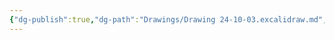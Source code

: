 ```yaml
---
{"dg-publish":true,"dg-path":"Drawings/Drawing 24-10-03.excalidraw.md","permalink":"/Drawings/Drawing 24-10-03.excalidraw/","tags":["excalidraw"]}
---
```

<style> .container {font-family: sans-serif; text-align: center;} .button-wrapper button {z-index: 1;height: 40px; width: 100px; margin: 10px;padding: 5px;} .excalidraw .App-menu_top .buttonList { display: flex;} .excalidraw-wrapper { height: 800px; margin: 50px; position: relative;} :root[dir="ltr"] .excalidraw .layer-ui__wrapper .zen-mode-transition.App-menu_bottom--transition-left {transform: none;} </style><script src="https://cdn.jsdelivr.net/npm/react@17/umd/react.production.min.js"></script><script src="https://cdn.jsdelivr.net/npm/react-dom@17/umd/react-dom.production.min.js"></script><script type="text/javascript" src="https://cdn.jsdelivr.net/npm/@excalidraw/excalidraw@0/dist/excalidraw.production.min.js"></script><div id="Drawing_24-10-03excalidraw.md"></div><script>(function(){const InitialData={"type":"excalidraw","version":2,"source":"https://github.com/zsviczian/obsidian-excalidraw-plugin/releases/tag/2.1.4","elements":[{"id":"tsbU4JjzV0zAovpo0XUmx","type":"rectangle","x":-300.5,"y":-296.01221228380274,"width":160,"height":398.55127478380274,"angle":0,"strokeColor":"#1e1e1e","backgroundColor":"transparent","fillStyle":"solid","strokeWidth":2,"strokeStyle":"solid","roughness":1,"opacity":100,"groupIds":[],"frameId":null,"roundness":{"type":3},"seed":614879311,"version":537,"versionNonce":2030189025,"isDeleted":false,"boundElements":[{"type":"text","id":"D3i0NGfr"},{"id":"QOGCczoDDE1Xu5tZP_xna","type":"arrow"},{"id":"cG85MQe3Y3ttZ_SZOVG8a","type":"arrow"}],"updated":1727973911592,"link":null,"locked":false},{"id":"D3i0NGfr","type":"text","x":-255.65625,"y":-108.73657489190137,"width":70.3125,"height":24,"angle":0,"strokeColor":"#1e1e1e","backgroundColor":"transparent","fillStyle":"solid","strokeWidth":2,"strokeStyle":"solid","roughness":1,"opacity":100,"groupIds":[],"frameId":null,"roundness":null,"seed":829195329,"version":427,"versionNonce":985632943,"isDeleted":false,"boundElements":null,"updated":1727973911592,"link":null,"locked":false,"text":"CLIENT","rawText":"CLIENT","fontSize":20,"fontFamily":3,"textAlign":"center","verticalAlign":"middle","containerId":"tsbU4JjzV0zAovpo0XUmx","originalText":"CLIENT","lineHeight":1.2},{"id":"aVDp5GIhMuioMDJlNzUJO","type":"rectangle","x":308,"y":-301.3051552003301,"width":160,"height":403.8442177003301,"angle":0,"strokeColor":"#1e1e1e","backgroundColor":"transparent","fillStyle":"solid","strokeWidth":2,"strokeStyle":"solid","roughness":1,"opacity":100,"groupIds":[],"frameId":null,"roundness":{"type":3},"seed":659194689,"version":690,"versionNonce":2135053761,"isDeleted":false,"boundElements":[{"type":"text","id":"qVztatv5"},{"id":"9L55SCvoOTJGFC4_BTO0x","type":"arrow"},{"id":"K4Vm7-_ygRktfBYLrkC4A","type":"arrow"},{"id":"QOGCczoDDE1Xu5tZP_xna","type":"arrow"},{"id":"cG85MQe3Y3ttZ_SZOVG8a","type":"arrow"}],"updated":1727973911592,"link":null,"locked":false},{"id":"qVztatv5","type":"text","x":335.265625,"y":-111.38304635016505,"width":105.46875,"height":24,"angle":0,"strokeColor":"#1e1e1e","backgroundColor":"transparent","fillStyle":"solid","strokeWidth":2,"strokeStyle":"solid","roughness":1,"opacity":100,"groupIds":[],"frameId":null,"roundness":null,"seed":1148875553,"version":627,"versionNonce":1292346063,"isDeleted":false,"boundElements":null,"updated":1727973911592,"link":null,"locked":false,"text":"WEBSERVER","rawText":"WEBSERVER","fontSize":20,"fontFamily":3,"textAlign":"center","verticalAlign":"middle","containerId":"aVDp5GIhMuioMDJlNzUJO","originalText":"WEBSERVER","lineHeight":1.2},{"type":"arrow","version":2014,"versionNonce":1263694948,"isDeleted":false,"id":"QOGCczoDDE1Xu5tZP_xna","fillStyle":"solid","strokeWidth":2,"strokeStyle":"solid","roughness":1,"opacity":100,"angle":0,"x":-135.35352854173607,"y":-259.7322531710053,"strokeColor":"#1e1e1e","backgroundColor":"transparent","width":439.48724725718023,"height":5.684341886080802e-14,"seed":831979873,"groupIds":[],"frameId":null,"roundness":{"type":2},"boundElements":[{"type":"text","id":"lNnmPEZ5"}],"updated":1728135868984,"link":null,"locked":false,"startBinding":{"elementId":"tsbU4JjzV0zAovpo0XUmx","gap":5.146471458263932,"focus":-0.8179408201241973},"endBinding":{"elementId":"aVDp5GIhMuioMDJlNzUJO","gap":3.866281284555839,"focus":0.7941141647833438},"lastCommittedPoint":null,"startArrowhead":null,"endArrowhead":"arrow","points":[[0,0],[439.48724725718023,-5.684341886080802e-14]]},{"id":"lNnmPEZ5","type":"text","x":-56.625,"y":39.791807375412965,"width":281.25,"height":24,"angle":0,"strokeColor":"#1e1e1e","backgroundColor":"transparent","fillStyle":"solid","strokeWidth":2,"strokeStyle":"solid","roughness":1,"opacity":100,"groupIds":[],"frameId":null,"roundness":null,"seed":1758604609,"version":78,"versionNonce":482898159,"isDeleted":false,"boundElements":null,"updated":1727973911593,"link":null,"locked":false,"text":"cal.olillin.com/c/{hash}","rawText":"cal.olillin.com/c/{hash}","fontSize":20,"fontFamily":3,"textAlign":"center","verticalAlign":"middle","containerId":"QOGCczoDDE1Xu5tZP_xna","originalText":"cal.olillin.com/c/{hash}","lineHeight":1.2},{"id":"7MdneQg8mNZTl31k6iAOS","type":"rectangle","x":803.549409506011,"y":-301.3051552003301,"width":160,"height":117.01105181963925,"angle":0,"strokeColor":"#1e1e1e","backgroundColor":"transparent","fillStyle":"solid","strokeWidth":2,"strokeStyle":"solid","roughness":1,"opacity":100,"groupIds":[],"frameId":null,"roundness":{"type":3},"seed":1480562511,"version":886,"versionNonce":1018806625,"isDeleted":false,"boundElements":[{"id":"9L55SCvoOTJGFC4_BTO0x","type":"arrow"},{"type":"text","id":"JCbnLQNI"}],"updated":1727973911593,"link":null,"locked":false},{"id":"JCbnLQNI","type":"text","x":871.830659506011,"y":-254.79962929051047,"width":23.4375,"height":24,"angle":0,"strokeColor":"#1e1e1e","backgroundColor":"transparent","fillStyle":"solid","strokeWidth":2,"strokeStyle":"solid","roughness":1,"opacity":100,"groupIds":[],"frameId":null,"roundness":null,"seed":1443747183,"version":865,"versionNonce":1439056175,"isDeleted":false,"boundElements":null,"updated":1727973911593,"link":null,"locked":false,"text":"DB","rawText":"DB","fontSize":20,"fontFamily":3,"textAlign":"center","verticalAlign":"middle","containerId":"7MdneQg8mNZTl31k6iAOS","originalText":"DB","lineHeight":1.2},{"type":"arrow","version":587,"versionNonce":1678975588,"isDeleted":false,"id":"9L55SCvoOTJGFC4_BTO0x","fillStyle":"solid","strokeWidth":2,"strokeStyle":"solid","roughness":1,"opacity":100,"angle":0,"x":469.9410488174092,"y":-236.01831914116315,"strokeColor":"#1e1e1e","backgroundColor":"transparent","width":327.9512819726318,"height":2.1947790170409007,"seed":1906326785,"groupIds":[],"frameId":null,"roundness":{"type":2},"boundElements":[{"type":"text","id":"DwP3fzkh"}],"updated":1728135868985,"link":null,"locked":false,"startBinding":{"elementId":"aVDp5GIhMuioMDJlNzUJO","gap":1.9410488174091824,"focus":-0.6775923554763869},"endBinding":{"elementId":"7MdneQg8mNZTl31k6iAOS","gap":5.657078715969988,"focus":-0.16174105117274234},"lastCommittedPoint":null,"startArrowhead":"arrow","endArrowhead":"arrow","points":[[0,0],[327.9512819726318,2.1947790170409007]]},{"id":"DwP3fzkh","type":"text","x":528.4479398037251,"y":-258.9209296326427,"width":210.9375,"height":48,"angle":0,"strokeColor":"#1e1e1e","backgroundColor":"transparent","fillStyle":"solid","strokeWidth":2,"strokeStyle":"solid","roughness":1,"opacity":100,"groupIds":[],"frameId":null,"roundness":null,"seed":1091924513,"version":65,"versionNonce":618939215,"isDeleted":false,"boundElements":null,"updated":1727973911593,"link":null,"locked":false,"text":"Get calendar entry\nfor {hash}","rawText":"Get calendar entry for {hash}","fontSize":20,"fontFamily":3,"textAlign":"center","verticalAlign":"middle","containerId":"9L55SCvoOTJGFC4_BTO0x","originalText":"Get calendar entry for {hash}","lineHeight":1.2},{"id":"jrWg-s-F0ORQ8tqtA-Rlo","type":"rectangle","x":803.549409506011,"y":-140.02640292581208,"width":160,"height":100.42434982319969,"angle":0,"strokeColor":"#1e1e1e","backgroundColor":"transparent","fillStyle":"solid","strokeWidth":2,"strokeStyle":"solid","roughness":1,"opacity":100,"groupIds":[],"frameId":null,"roundness":{"type":3},"seed":926248559,"version":1065,"versionNonce":1434769249,"isDeleted":false,"boundElements":[{"type":"text","id":"eGi29rAR"},{"id":"9L55SCvoOTJGFC4_BTO0x","type":"arrow"},{"id":"K4Vm7-_ygRktfBYLrkC4A","type":"arrow"}],"updated":1727973917912,"link":null,"locked":false},{"id":"eGi29rAR","type":"text","x":836.674409506011,"y":-113.81422801421223,"width":93.75,"height":48,"angle":0,"strokeColor":"#1e1e1e","backgroundColor":"transparent","fillStyle":"solid","strokeWidth":2,"strokeStyle":"solid","roughness":1,"opacity":100,"groupIds":[],"frameId":null,"roundness":null,"seed":2047049985,"version":1089,"versionNonce":1651323681,"isDeleted":false,"boundElements":null,"updated":1727973917912,"link":null,"locked":false,"text":"CALENDAR\nHOST","rawText":"CALENDAR HOST","fontSize":20,"fontFamily":3,"textAlign":"center","verticalAlign":"middle","containerId":"jrWg-s-F0ORQ8tqtA-Rlo","originalText":"CALENDAR HOST","lineHeight":1.2},{"id":"asbBSrp2AIR1gxMb1gIFN","type":"rectangle","x":325.9768416429557,"y":-209.53130893470905,"width":120.4218175587813,"height":58,"angle":0,"strokeColor":"#1e1e1e","backgroundColor":"transparent","fillStyle":"solid","strokeWidth":2,"strokeStyle":"solid","roughness":1,"opacity":100,"groupIds":[],"frameId":null,"roundness":{"type":3},"seed":994773409,"version":80,"versionNonce":2116112641,"isDeleted":false,"boundElements":[{"type":"text","id":"BYp6TlDm"}],"updated":1727973911593,"link":null,"locked":false},{"id":"BYp6TlDm","type":"text","x":345.17212542234637,"y":-204.53130893470905,"width":82.03125,"height":48,"angle":0,"strokeColor":"#1e1e1e","backgroundColor":"transparent","fillStyle":"solid","strokeWidth":2,"strokeStyle":"solid","roughness":1,"opacity":100,"groupIds":[],"frameId":null,"roundness":null,"seed":1734028673,"version":63,"versionNonce":1813576591,"isDeleted":false,"boundElements":null,"updated":1727973911593,"link":null,"locked":false,"text":"Extract\ncal URL","rawText":"Extract  cal URL","fontSize":20,"fontFamily":3,"textAlign":"center","verticalAlign":"middle","containerId":"asbBSrp2AIR1gxMb1gIFN","originalText":"Extract  cal URL","lineHeight":1.2},{"type":"arrow","version":309,"versionNonce":644929892,"isDeleted":false,"id":"K4Vm7-_ygRktfBYLrkC4A","fillStyle":"solid","strokeWidth":2,"strokeStyle":"solid","roughness":1,"opacity":100,"angle":0,"x":471.905862595882,"y":-98.03249889327375,"strokeColor":"#1e1e1e","backgroundColor":"transparent","width":329.11399653200897,"height":0,"seed":907876335,"groupIds":[],"frameId":null,"roundness":{"type":2},"boundElements":[{"type":"text","id":"fZLDQYge"}],"updated":1728135868986,"link":null,"locked":false,"startBinding":{"elementId":"aVDp5GIhMuioMDJlNzUJO","gap":3.905862595882013,"focus":0.006688457567038665},"endBinding":{"elementId":"jrWg-s-F0ORQ8tqtA-Rlo","gap":2.529550378120007,"focus":0.16367088048924494},"lastCommittedPoint":null,"startArrowhead":"arrow","endArrowhead":"arrow","points":[[0,0],[329.11399653200897,0]]},{"id":"fZLDQYge","type":"text","x":566.7349327917835,"y":-103.45587072054866,"width":140.625,"height":24,"angle":0,"strokeColor":"#1e1e1e","backgroundColor":"transparent","fillStyle":"solid","strokeWidth":2,"strokeStyle":"solid","roughness":1,"opacity":100,"groupIds":[],"frameId":null,"roundness":null,"seed":1633229857,"version":37,"versionNonce":1111596769,"isDeleted":false,"boundElements":null,"updated":1727973917912,"link":null,"locked":false,"text":"Get cal file","rawText":"Get cal file","fontSize":20,"fontFamily":3,"textAlign":"center","verticalAlign":"middle","containerId":"K4Vm7-_ygRktfBYLrkC4A","originalText":"Get cal file","lineHeight":1.2},{"id":"B1cD2JfHqHcVDDRqML5Z0","type":"rectangle","x":327.8540942355048,"y":-61.48602863341,"width":120.4218175587813,"height":58,"angle":0,"strokeColor":"#1e1e1e","backgroundColor":"transparent","fillStyle":"solid","strokeWidth":2,"strokeStyle":"solid","roughness":1,"opacity":100,"groupIds":[],"frameId":null,"roundness":{"type":3},"seed":1682798479,"version":109,"versionNonce":204457153,"isDeleted":false,"boundElements":[{"type":"text","id":"o3Yk7ino"}],"updated":1727973911593,"link":null,"locked":false},{"id":"o3Yk7ino","type":"text","x":341.19000301489547,"y":-56.48602863341,"width":93.75,"height":48,"angle":0,"strokeColor":"#1e1e1e","backgroundColor":"transparent","fillStyle":"solid","strokeWidth":2,"strokeStyle":"solid","roughness":1,"opacity":100,"groupIds":[],"frameId":null,"roundness":null,"seed":1434922753,"version":127,"versionNonce":1663869903,"isDeleted":false,"boundElements":null,"updated":1727973911593,"link":null,"locked":false,"text":"Apply\npipeline","rawText":"Apply pipeline","fontSize":20,"fontFamily":3,"textAlign":"center","verticalAlign":"middle","containerId":"B1cD2JfHqHcVDDRqML5Z0","originalText":"Apply pipeline","lineHeight":1.2},{"type":"arrow","version":70,"versionNonce":2139335524,"isDeleted":false,"id":"cG85MQe3Y3ttZ_SZOVG8a","fillStyle":"solid","strokeWidth":2,"strokeStyle":"solid","roughness":1,"opacity":100,"angle":0,"x":-137.74770898371065,"y":42.525940575180925,"strokeColor":"#1e1e1e","backgroundColor":"transparent","width":443.244173496538,"height":2.842170943040401e-14,"seed":437466081,"groupIds":[],"frameId":null,"roundness":{"type":2},"boundElements":[{"type":"text","id":"VVi6Q7mi"}],"updated":1728135868985,"link":null,"locked":false,"startBinding":{"elementId":"tsbU4JjzV0zAovpo0XUmx","gap":2.752291016289348,"focus":0.6988436584107093},"endBinding":{"elementId":"aVDp5GIhMuioMDJlNzUJO","gap":2.5035354871726554,"focus":-0.7027907331863724},"lastCommittedPoint":null,"startArrowhead":"arrow","endArrowhead":null,"points":[[0,0],[443.244173496538,2.842170943040401e-14]]},{"id":"VVi6Q7mi","type":"text","x":-50.891247235441654,"y":30.525940575180925,"width":269.53125,"height":24,"angle":0,"strokeColor":"#1e1e1e","backgroundColor":"transparent","fillStyle":"solid","strokeWidth":2,"strokeStyle":"solid","roughness":1,"opacity":100,"groupIds":[],"frameId":null,"roundness":null,"seed":4731745,"version":25,"versionNonce":1015302273,"isDeleted":false,"boundElements":null,"updated":1727973911593,"link":null,"locked":false,"text":"Send processed calendar","rawText":"Send processed calendar","fontSize":20,"fontFamily":3,"textAlign":"center","verticalAlign":"middle","containerId":"cG85MQe3Y3ttZ_SZOVG8a","originalText":"Send processed calendar","lineHeight":1.2}],"appState":{"theme":"light","viewBackgroundColor":"#ffffff","currentItemStrokeColor":"#1e1e1e","currentItemBackgroundColor":"transparent","currentItemFillStyle":"solid","currentItemStrokeWidth":2,"currentItemStrokeStyle":"solid","currentItemRoughness":1,"currentItemOpacity":100,"currentItemFontFamily":3,"currentItemFontSize":20,"currentItemTextAlign":"left","currentItemStartArrowhead":"arrow","currentItemEndArrowhead":null,"scrollX":552.7981355080337,"scrollY":616.3581861635023,"zoom":{"value":0.6432819750531781},"currentItemRoundness":"round","gridSize":null,"gridColor":{"Bold":"#C9C9C9FF","Regular":"#EDEDEDFF"},"currentStrokeOptions":null,"previousGridSize":null,"frameRendering":{"enabled":true,"clip":true,"name":true,"outline":true}},"files":{}};InitialData.scrollToContent=true;App=()=>{const e=React.useRef(null),t=React.useRef(null),[n,i]=React.useState({width:void 0,height:void 0});return React.useEffect(()=>{i({width:t.current.getBoundingClientRect().width,height:t.current.getBoundingClientRect().height});const e=()=>{i({width:t.current.getBoundingClientRect().width,height:t.current.getBoundingClientRect().height})};return window.addEventListener("resize",e),()=>window.removeEventListener("resize",e)},[t]),React.createElement(React.Fragment,null,React.createElement("div",{className:"excalidraw-wrapper",ref:t},React.createElement(ExcalidrawLib.Excalidraw,{ref:e,width:n.width,height:n.height,initialData:InitialData,viewModeEnabled:!0,zenModeEnabled:!0,gridModeEnabled:!1})))},excalidrawWrapper=document.getElementById("Drawing_24-10-03excalidraw.md");ReactDOM.render(React.createElement(App),excalidrawWrapper);})();</script>